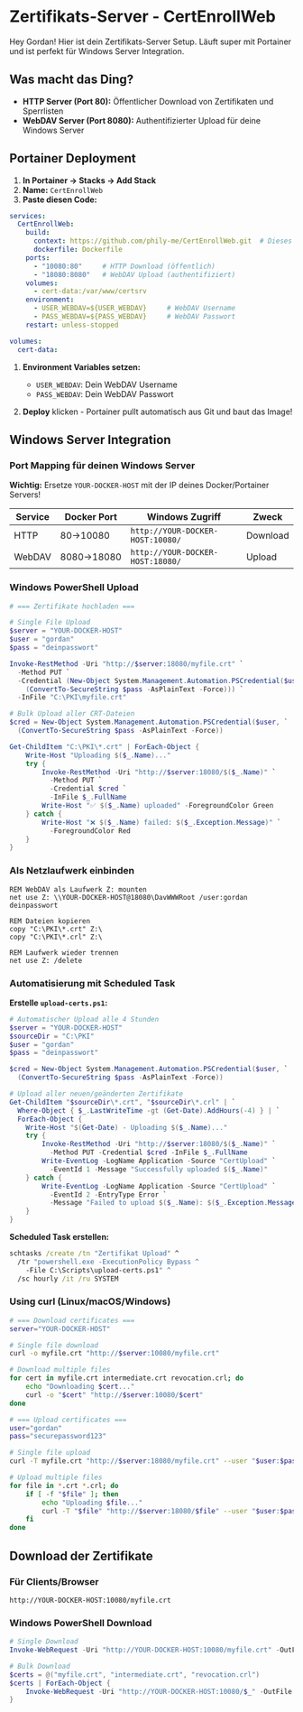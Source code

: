 # Zertifikats-Server - CertEnrollWeb

Hey Gordan! Hier ist dein Zertifikats-Server Setup. Läuft super mit Portainer
und ist perfekt für Windows Server Integration.

## Was macht das Ding?

- **HTTP Server (Port 80):** Öffentlicher Download von Zertifikaten und Sperrlisten
- **WebDAV Server (Port 8080):** Authentifizierter Upload für deine Windows Server

## Portainer Deployment

1. **In Portainer → Stacks → Add Stack**
2. **Name:** `CertEnrollWeb`
3. **Paste diesen Code:**

```yaml
services:
  CertEnrollWeb:
    build:
      context: https://github.com/phily-me/CertEnrollWeb.git  # Dieses git repo
      dockerfile: Dockerfile
    ports:
      - "10080:80"     # HTTP Download (öffentlich)
      - "18080:8080"   # WebDAV Upload (authentifiziert)
    volumes:
      - cert-data:/var/www/certsrv
    environment:
      - USER_WEBDAV=${USER_WEBDAV}     # WebDAV Username
      - PASS_WEBDAV=${PASS_WEBDAV}     # WebDAV Passwort
    restart: unless-stopped

volumes:
  cert-data:
```

1. **Environment Variables setzen:**
   - `USER_WEBDAV`: Dein WebDAV Username
   - `PASS_WEBDAV`: Dein WebDAV Passwort

1. **Deploy** klicken - Portainer pullt automatisch aus Git und baut das Image!

## Windows Server Integration

### Port Mapping für deinen Windows Server

**Wichtig:** Ersetze `YOUR-DOCKER-HOST` mit der IP deines Docker/Portainer Servers!

| Service | Docker Port | Windows Zugriff | Zweck |
|---------|------------|-----------------|-------|
| HTTP | 80→10080 | `http://YOUR-DOCKER-HOST:10080/` | Download |
| WebDAV | 8080→18080 | `http://YOUR-DOCKER-HOST:18080/` | Upload |

### Windows PowerShell Upload

```powershell
# === Zertifikate hochladen ===

# Single File Upload
$server = "YOUR-DOCKER-HOST"
$user = "gordan"
$pass = "deinpasswort"

Invoke-RestMethod -Uri "http://$server:18080/myfile.crt" `
  -Method PUT `
  -Credential (New-Object System.Management.Automation.PSCredential($user, `
    (ConvertTo-SecureString $pass -AsPlainText -Force))) `
  -InFile "C:\PKI\myfile.crt"

# Bulk Upload aller CRT-Dateien
$cred = New-Object System.Management.Automation.PSCredential($user, `
  (ConvertTo-SecureString $pass -AsPlainText -Force))

Get-ChildItem "C:\PKI\*.crt" | ForEach-Object {
    Write-Host "Uploading $($_.Name)..."
    try {
        Invoke-RestMethod -Uri "http://$server:18080/$($_.Name)" `
          -Method PUT `
          -Credential $cred `
          -InFile $_.FullName
        Write-Host "✅ $($_.Name) uploaded" -ForegroundColor Green
    } catch {
        Write-Host "❌ $($_.Name) failed: $($_.Exception.Message)" `
          -ForegroundColor Red
    }
}
```

### Als Netzlaufwerk einbinden

```batch
REM WebDAV als Laufwerk Z: mounten  
net use Z: \\YOUR-DOCKER-HOST@18080\DavWWWRoot /user:gordan deinpasswort

REM Dateien kopieren
copy "C:\PKI\*.crt" Z:\
copy "C:\PKI\*.crl" Z:\

REM Laufwerk wieder trennen
net use Z: /delete
```

### Automatisierung mit Scheduled Task

**Erstelle `upload-certs.ps1`:**

```powershell
# Automatischer Upload alle 4 Stunden
$server = "YOUR-DOCKER-HOST"
$sourceDir = "C:\PKI"
$user = "gordan" 
$pass = "deinpasswort"

$cred = New-Object System.Management.Automation.PSCredential($user, `
  (ConvertTo-SecureString $pass -AsPlainText -Force))

# Upload aller neuen/geänderten Zertifikate
Get-ChildItem "$sourceDir\*.crt", "$sourceDir\*.crl" | `
  Where-Object { $_.LastWriteTime -gt (Get-Date).AddHours(-4) } | `
  ForEach-Object {
    Write-Host "$(Get-Date) - Uploading $($_.Name)..."
    try {
        Invoke-RestMethod -Uri "http://$server:18080/$($_.Name)" `
          -Method PUT -Credential $cred -InFile $_.FullName
        Write-EventLog -LogName Application -Source "CertUpload" `
          -EventId 1 -Message "Successfully uploaded $($_.Name)"
    } catch {
        Write-EventLog -LogName Application -Source "CertUpload" `
          -EventId 2 -EntryType Error `
          -Message "Failed to upload $($_.Name): $($_.Exception.Message)"
    }
}
```

**Scheduled Task erstellen:**

```cmd
schtasks /create /tn "Zertifikat Upload" ^
  /tr "powershell.exe -ExecutionPolicy Bypass ^
    -File C:\Scripts\upload-certs.ps1" ^
  /sc hourly /it /ru SYSTEM
```

### Using curl (Linux/macOS/Windows)

```bash
# === Download certificates ===
server="YOUR-DOCKER-HOST"

# Single file download
curl -o myfile.crt "http://$server:10080/myfile.crt"

# Download multiple files
for cert in myfile.crt intermediate.crt revocation.crl; do
    echo "Downloading $cert..."
    curl -o "$cert" "http://$server:10080/$cert"
done

# === Upload certificates ===
user="gordan"
pass="securepassword123"

# Single file upload
curl -T myfile.crt "http://$server:18080/myfile.crt" --user "$user:$pass"

# Upload multiple files
for file in *.crt *.crl; do
    if [ -f "$file" ]; then
        echo "Uploading $file..."
        curl -T "$file" "http://$server:18080/$file" --user "$user:$pass"
    fi
done
```

## Download der Zertifikate

### Für Clients/Browser

```text
http://YOUR-DOCKER-HOST:10080/myfile.crt
```

### Windows PowerShell Download

```powershell
# Single Download
Invoke-WebRequest -Uri "http://YOUR-DOCKER-HOST:10080/myfile.crt" -OutFile "C:\Downloads\myfile.crt"

# Bulk Download
$certs = @("myfile.crt", "intermediate.crt", "revocation.crl")
$certs | ForEach-Object {
    Invoke-WebRequest -Uri "http://YOUR-DOCKER-HOST:10080/$_" -OutFile "C:\Downloads\$_"
}
```
